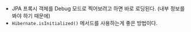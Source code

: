 - JPA 프록시 객체를 Debug 모드로 찍어보려고 하면 바로 로딩된다. (내부 정보를 봐야 하기 때문에)
- `Hibernate.isInitialized()` 메서드를 사용하는게 좋은 방법이다.